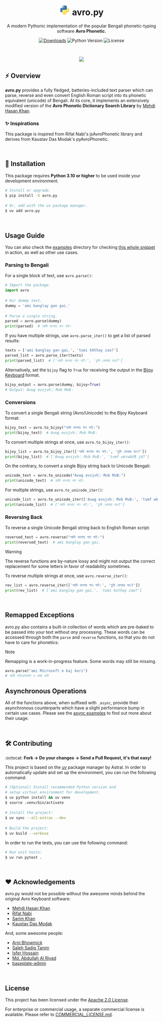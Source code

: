 <div align="center">

# <img src="https://raw.githubusercontent.com/github/explore/80688e429a7d4ef2fca1e82350fe8e3517d3494d/topics/python/python.png" width="35px"/> avro.py

A modern Pythonic implementation of the popular Bengali phonetic-typing software **Avro Phonetic.**

[![Downloads](https://static.pepy.tech/personalized-badge/avro-py?period=total&units=international_system&left_text=Downloads)](https://pepy.tech/project/avro-py)
![Python Version](https://img.shields.io/pypi/pyversions/avro.py.svg?label=Python)
![License](https://img.shields.io/pypi/l/avro.py.svg?label=License)

<br>

<img src="https://github.com/hitblast/avro.py/blob/main/assets/banner.png?raw=True" style="width: 500px; height: auto;"><br>

</div>

## ⚡ Overview

**avro.py** provides a fully fledged, batteries-included text parser which can
parse, reverse and even convert English Roman script into its phonetic
equivalent (unicode) of Bengali. At its core, it implements an extensively
modified version of the **Avro Phonetic Dictionary Search Library** by [Mehdi
Hasan Khan](https://github.com/mugli).

### ✨ Inspirations

This package is inspired from Rifat Nabi's jsAvroPhonetic library and derives from Kaustav Das Modak's pyAvroPhonetic.

<br>

## 🔨 Installation

This package requires **Python 3.10 or higher** to be used inside your development environment.

```sh
# Install or upgrade.
$ pip install -U avro.py

# Or, add with the uv package manager.
$ uv add avro.py
```

<br>

## Usage Guide

You can also check the [examples](https://github.com/hitblast/avro.py/tree/main/examples) directory for
checking [this whole snippet](https://github.com/hitblast/avro.py/blob/main/examples/basic.py) in
action, as well as other use cases.

### Parsing to Bengali

For a single block of text, use `avro.parse()`:

```python
# Import the package.
import avro

# Our dummy text.
dummy = 'ami banglay gan gai.'

# Parse a single string.
parsed = avro.parse(dummy)
print(parsed)  # আমি বাংলায় গান গাই।
```

If you have multiple strings, use `avro.parse_iter()` to get a list of parsed results:

```python
texts = ['ami banglay gan gai.', 'tumi kOthay zao?']
parsed_list = avro.parse_iter(texts)
print(parsed_list)  # ['আমি বাংলায় গান গাই।', 'তুমি কোথায় যাও?']
```

Alternatively, set the `bijoy` flag to `True` for receiving the output in the [Bijoy Keyboard]() format.

```python
bijoy_output = avro.parse(dummy, bijoy=True)
# Output: Avwg evsjvh় Mvb MvB।
```

### Conversions

To convert a single Bengali string (Avro/Unicode) to the Bijoy Keyboard format:

```python
bijoy_text = avro.to_bijoy("আমি বাংলায় গান গাই।")
print(bijoy_text)  # Avwg evsjvh় Mvb MvB।
```

To convert multiple strings at once, use `avro.to_bijoy_iter()`:

```python
bijoy_list = avro.to_bijoy_iter(['আমি বাংলায় গান গাই।', 'তুমি কোথায় যাও?'])
print(bijoy_list)  # ['Avwg evsjvh় Mvb MvB।', 'tvmf wkrwb‡¶ jd?']
```

On the contrary, to convert a single Bijoy string back to Unicode Bengali:

```python
unicode_text = avro.to_unicode("Avwg evsjvh় Mvb MvB।")
print(unicode_text)  # আমি বাংলায় গান গাই।
```

For multiple strings, use `avro.to_unicode_iter()`:

```python
unicode_list = avro.to_unicode_iter(['Avwg evsjvh় Mvb MvB।', 'tvmf wkrwb‡¶ jd?'])
print(unicode_list)  # ['আমি বাংলায় গান গাই।', 'তুমি কোথায় যাও?']
```

### Reversing Back

To reverse a single Unicode Bengali string back to English Roman script:

```python
reversed_text = avro.reverse("আমি বাংলায় গান গাই।")
print(reversed_text)  # ami banglay gan gai.
```

> [!WARNING]
> The reverse functions are by-nature lossy and might not output the correct replacement for some letters in favor of readability sometimes.

To reverse multiple strings at once, use `avro.reverse_iter()`:

```python
rev_list = avro.reverse_iter(['আমি বাংলায় গান গাই।', 'তুমি কোথায় যাও?'])
print(rev_list)  # ['ami banglay gan gai.', 'tumi kothay zaw?']
```

<br>

## Remapped Exceptions

avro.py also contains a built-in collection of words which are pre-baked to be passed into your text without *any* processing. These words can be accessed through both the `parse` and `reverse` functions, so that you do not have to care for phonetics:

> [!NOTE]
> Remapping is a work-in-progress feature. Some words may still be missing.

```python
avro.parse("ami Microsoft e kaj kori")
# আমি মাইক্রোসফট এ কাজ করি
```

## Asynchronous Operations

All of the functions above, when suffixed with `_async`, provide their asynchronous counterparts which have a slight performance bump in certain use cases. Please see the [async examples](https://github.com/hitblast/avro.py/blob/main/examples/async.py) to find out more about their usage.

<br>

## 🛠️ Contributing

:octocat: **Fork -> Do your changes -> Send a Pull Request, it's that easy!** <br>

This project is based on the [uv](https://github.com/astral-sh/uv) package
manager by Astral. In order to automatically update and set up the environment,
you can run the following command:

```sh
# (Optional) Install recommended Python version and
# setup virtual environment for development.
$ uv python install && uv venv
$ source .venv/bin/activate

# Install the project:
$ uv sync --all-extras --dev

# Build the project:
$ uv build --verbose
```

In order to run the tests, you can use the following command:

```sh
# Run unit tests:
$ uv run pytest .
```

<br>

## ❤️ Acknowledgements

avro.py would not be possible without the awesome minds behind the original Avro Keyboard software:

- [Mehdi Hasan Khan](https://github.com/mugli)
- [Rifat Nabi](https://github.com/torifat)
- [Sarim Khan](https://github.com/sarim)
- [Kaustav Das Modak](https://github.com/kaustavdm)

And, some awesome people:

- [Arni Bhowmick]()
- [Saleh Sadiq Tanim](https://github.com/TanimSk)
- [Isfer Hossain](https://github.com/furtidev)
- [Md. Abdullah Al Riyad](https://github.com/Itsmemonzu)
- [baseplate-admin](https://github.com/baseplate-admin)

<br>

## License

This project has been licensed under the [Apache 2.0 License](https://github.com/hitblast/avro.py/blob/main/LICENSE).

For enterprise or commercial usage, a separate commercial license is available. Please refer to [COMMERCIAL_LICENSE.md](https://github.com/hitblast/avro.py/blob/main/COMMERCIAL_LICENSE.md).
